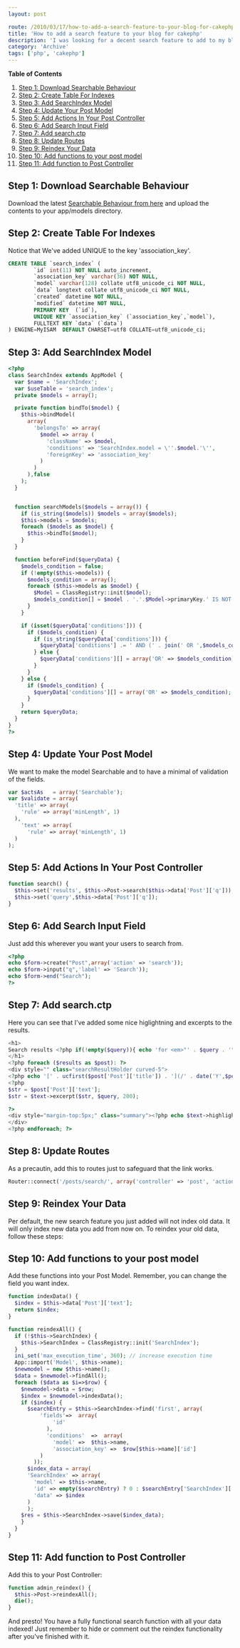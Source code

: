 ```yaml
---
layout: post

route: /2010/03/17/how-to-add-a-search-feature-to-your-blog-for-cakephp
title: 'How to add a search feature to your blog for cakephp'
description: 'I was looking for a decent search feature to add to my blog, and after some reading around, I found this feature very easy and interesting. I found a [how to in the bakery](http://bakery.cakephp.org/articles/view/search-feature-to-cakephp-blog-example), but as several users pointed out, it lacked simplicity and a reindex feature. I kept it to the basics and hope this will work as easy for you as it did for me.'
category: 'Archive'
tags: ['php', 'cakephp']
---
```


**Table of Contents**

1. [Step 1: Download Searchable Behaviour](#step-1-download-searchable-behaviour)
2. [Step 2: Create Table For Indexes](#step-2-create-table-for-indexes)
3. [Step 3: Add SearchIndex Model](#step-3-add-searchindex-model)
4. [Step 4: Update Your Post Model](#step-4-update-your-post-model)
5. [Step 5: Add Actions In Your Post Controller](#step-5-add-actions-in-your-post-controller)
6. [Step 6: Add Search Input Field](#step-6-add-search-input-field)
7. [Step 7: Add search.ctp](#step-7-add-searchctp)
8. [Step 8: Update Routes](#step-8-update-routes)
9. [Step 9: Reindex Your Data](#step-9-reindex-your-data)
10. [Step 10: Add functions to your post model](#step-10-add-functions-to-your-post-model)
11. [Step 11: Add function to Post Controller](#step-11-add-function-to-post-controller)

## Step 1: Download Searchable Behaviour

Download the latest
[Searchable Behaviour from here](http://code.google.com/p/searchable-behaviour-for-cakephp/)
and upload the contents to your app/models directory.

## Step 2: Create Table For Indexes

Notice that We've added UNIQUE to the key 'association_key'.

```sql
CREATE TABLE `search_index` (
        `id` int(11) NOT NULL auto_increment,
        `association_key` varchar(36) NOT NULL,
        `model` varchar(128) collate utf8_unicode_ci NOT NULL,
        `data` longtext collate utf8_unicode_ci NOT NULL,
        `created` datetime NOT NULL,
        `modified` datetime NOT NULL,
        PRIMARY KEY  (`id`),
        UNIQUE KEY `association_key` (`association_key`,`model`),
        FULLTEXT KEY `data` (`data`)
) ENGINE=MyISAM  DEFAULT CHARSET=utf8 COLLATE=utf8_unicode_ci;
```

## Step 3: Add SearchIndex Model

```php
<?php
class SearchIndex extends AppModel {
  var $name = 'SearchIndex';
  var $useTable = 'search_index';
  private $models = array();

  private function bindTo($model) {
    $this->bindModel(
      array(
        'belongsTo' => array(
          $model => array (
            'className' => $model,
            'conditions' => 'SearchIndex.model = \''.$model.'\'',
            'foreignKey' => 'association_key'
          )
        )
      ),false
    );
  }


  function searchModels($models = array()) {
    if (is_string($models)) $models = array($models);
    $this->models = $models;
    foreach ($models as $model) {
      $this->bindTo($model);
    }
  }

  function beforeFind($queryData) {
    $models_condition = false;
    if (!empty($this->models)) {
      $models_condition = array();
      foreach ($this->models as $model) {
        $Model = ClassRegistry::init($model);
        $models_condition[] = $model . '.'.$Model->primaryKey.' IS NOT NULL';
      }
    }

    if (isset($queryData['conditions'])) {
      if ($models_condition) {
        if (is_string($queryData['conditions'])) {
          $queryData['conditions'] .= ' AND (' . join(' OR ',$models_condition) . ')';
        } else {
          $queryData['conditions'][] = array('OR' => $models_condition);
        }
      }
    } else {
      if ($models_condition) {
        $queryData['conditions'][] = array('OR' => $models_condition);
      }
    }
    return $queryData;
  }
}
?>
```

## Step 4: Update Your Post Model

We want to make the model Searchable and to have a minimal of validation of the
fields.

```php
var $actsAs   = array('Searchable');
var $validate = array(
  'title' => array(
    'rule' => array('minLength', 1)
  ),
    'text' => array(
      'rule' => array('minLength', 1)
  )
);
```

## Step 5: Add Actions In Your Post Controller

```php
function search() {
  $this->set('results', $this->Post->search($this->data['Post']['q']));
  $this->set('query',$this->data['Post']['q']);
}
```

## Step 6: Add Search Input Field

Just add this wherever you want your users to search from.

```php
<?php
echo $form->create("Post",array('action' => 'search'));
echo $form->input("q",'label' => 'Search'));
echo $form->end("Search");
?>
```

## Step 7: Add search.ctp

Here you can see that I've added some nice higlightning and excerpts to the
results.

```php
<h1>
Search results <?php if(!empty($query)){ echo 'for <em>"' . $query . '"</em>';} ?>
</h1>
<?php foreach ($results as $post): ?>
<div style="" class="searchResultHolder curved-5">
<?php echo '[' . ucfirst($post['Post']['title']) . '](/' . date('Y',$post['Post']['published']) . '/' . date('m',$post['Post']['published']) . '/' . $post['Post']['slug'] . '), <em>published: '.date('Y-m-d H:i:s',$post['Post']['published']).' </em>';?><br />
<?php
$str = $post['Post']['text'];
$str = $text->excerpt($str, $query, 200);

?>
<div style="margin-top:5px;" class="summary"><?php echo $text->highlight($str, $query);?></div>
</div>
<?php endforeach; ?>
```

## Step 8: Update Routes

As a precautin, add this to routes just to safeguard that the link works.

```php
Router::connect('/posts/search/', array('controller' => 'post', 'action' => 'search'));
```

## Step 9: Reindex Your Data

Per default, the new search feature you just added will not index old data. It
will only index new data you add from now on. To reindex your old data, follow
these steps:

## Step 10: Add functions to your post model

Add these functions into your Post Model. Remember, you can change the field you
want index.

```php
function indexData() {
  $index = $this->data['Post']['text'];
  return $index;
}

function reindexAll() {
  if (!$this->SearchIndex) {
    $this->SearchIndex = ClassRegistry::init('SearchIndex');
  }
  ini_set('max_execution_time', 360); // increase execution time
  App::import('Model', $this->name);
  $newmodel = new $this->name();
  $data = $newmodel->findAll();
  foreach ($data as $i=>$row) {
    $newmodel->data = $row;
    $index = $newmodel->indexData();
    if ($index) {
      $searchEntry = $this->SearchIndex->find('first', array(
          'fields'=>  array(
              'id'
            ),
            'conditions'  =>  array(
              'model' =>  $this->name,
              'association_key' =>  $row[$this->name]['id']
          )
        ));
      $index_data = array(
      'SearchIndex' => array(
        'model' => $this->name,
        'id' => empty($searchEntry) ? 0 : $searchEntry['SearchIndex']['id'],'association_key' => $row[$this->name]['id'],
        'data' => $index
      )
      );
    $res = $this->SearchIndex->save($index_data);
    }
  }
}
```

## Step 11: Add function to Post Controller

Add this to your Post Controller:

```php
function admin_reindex() {
  $this->Post->reindexAll();
  die();
}
```

And presto! You have a fully functional search function with all your data
indexed! Just remember to hide or comment out the reindex functionality after
you've finished with it.
